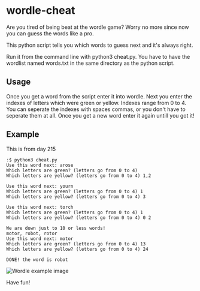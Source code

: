 # wordle-cheat

Are you tired of being beat at the wordle game? Worry no more since now you can guess the words like a pro.

This python script tells you which words to guess next and it's always right.

Run it from the command line with python3 cheat.py. You have to have the wordlist named words.txt in the same directory as the python script.

## Usage

Once you get a word from the script enter it into wordle. Next you enter the indexes of letters which were green or yellow. Indexes range from 0 to 4.
You can seperate the indexes with spaces commas, or you don't have to seperate them at all. Once you  get a new word enter it again untill you got it!

## Example

This is from day 215

```
:$ python3 cheat.py
Use this word next: arose
Which letters are green? (letters go from 0 to 4)
Which letters are yellow? (letters go from 0 to 4) 1,2

Use this word next: yourn
Which letters are green? (letters go from 0 to 4) 1
Which letters are yellow? (letters go from 0 to 4) 3

Use this word next: torch
Which letters are green? (letters go from 0 to 4) 1
Which letters are yellow? (letters go from 0 to 4) 0 2

We are down just to 10 or less words!
motor, robot, rotor
Use this word next: motor
Which letters are green? (letters go from 0 to 4) 13
Which letters are yellow? (letters go from 0 to 4) 24

DONE! the word is robot
```

![Wordle example image](https://github.com/francutura/wordle-cheat/blob/main/day_215_img.png?raw=true)

Have fun!
